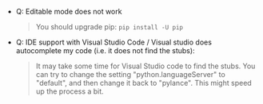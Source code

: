 * Q: Editable mode does not work
  > You should upgrade pip: `pip install -U pip`


* Q: IDE support with Visual Studio Code / Visual studio does autocomplete my code (i.e. it does not find the stubs):
  > It may take some time for Visual Studio code to find the stubs. You can try to change the setting "python.languageServer"
  > to "default", and then change it back to "pylance". This might speed up the process a bit.
  